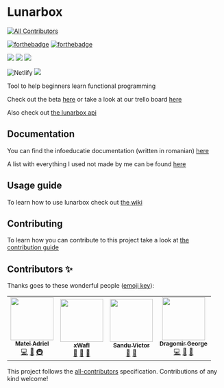 # Lunarbox

<!-- ALL-CONTRIBUTORS-BADGE:START - Do not remove or modify this section -->

[![All Contributors](https://img.shields.io/badge/all_contributors-4-orange.svg?style=for-the-badge)](#contributors)

<!-- ALL-CONTRIBUTORS-BADGE:END -->

[![forthebadge](https://forthebadge.com/images/badges/built-with-love.svg)](https://forthebadge.com) [![forthebadge](https://forthebadge.com/images/badges/powered-by-water.svg)](https://forthebadge.com)

![](https://img.shields.io/github/release-date/Mateiadrielrafael/lunarbox?label=Last%20release&style=for-the-badge) ![](https://img.shields.io/github/v/release/Mateiadrielrafael/lunarbox?style=for-the-badge) ![](https://img.shields.io/github/languages/top/Mateiadrielrafael/lunarbox?color=yellow&style=for-the-badge)

![Netlify](https://img.shields.io/netlify/f7ec074d-16b0-4592-a4d1-cb7712931df4?style=for-the-badge) ![](https://img.shields.io/github/workflow/status/Mateiadrielrafael/lunarbox/Test%20⛳/develop?style=for-the-badge)

Tool to help beginners learn functional programming

Check out the beta [here](https://lunarbox.netlify.app/) or take a look at our trello board [here](https://trello.com/b/iCgkCsQo/lunarbox)

Also check out [the lunarbox api](https://github.com/BlueGhostGH/lunarbox-api)

## Documentation

You can find the infoeducatie documentation (written in romanian) [here](./infoeducatie/documentatie.md)

A list with everything I used not made by me can be found [here](./infoeducatie/external.md)

## Usage guide

To learn how to use lunarbox check out [the wiki](https://github.com/Mateiadrielrafael/lunarbox/wiki)

## Contributing

To learn how you can contribute to this project take a look at [the contribution guide](./CONTRIBUTING.md)

## Contributors ✨

Thanks goes to these wonderful people ([emoji key](https://allcontributors.org/docs/en/emoji-key)):

<!-- ALL-CONTRIBUTORS-LIST:START - Do not remove or modify this section -->
<!-- prettier-ignore-start -->
<!-- markdownlint-disable -->
<table>
  <tr>
    <td align="center"><a href="https://github.com/Mateiadrielrafael"><img src="https://avatars0.githubusercontent.com/u/39400800?v=4" width="100px;" alt=""/><br /><sub><b>Matei Adriel</b></sub></a><br /><a href="https://github.com/Mateiadrielrafael/lunarbox/commits?author=Mateiadrielrafael" title="Code">💻</a> <a href="#design-Mateiadrielrafael" title="Design">🎨</a> <a href="#infra-Mateiadrielrafael" title="Infrastructure (Hosting, Build-Tools, etc)">🚇</a></td>
    <td align="center"><a href="http://xwafl.github.io/portfolio"><img src="https://avatars2.githubusercontent.com/u/35458851?v=4" width="100px;" alt=""/><br /><sub><b>xWafl</b></sub></a><br /><a href="#design-xWafl" title="Design">🎨</a> <a href="#ideas-xWafl" title="Ideas, Planning, & Feedback">🤔</a> <a href="https://github.com/Mateiadrielrafael/lunarbox/commits?author=xWafl" title="Documentation">📖</a></td>
    <td align="center"><a href="https://discordapp.com/users/270972671490129921"><img src="https://avatars0.githubusercontent.com/u/49570123?v=4" width="100px;" alt=""/><br /><sub><b>Sandu Victor</b></sub></a><br /><a href="#design-Vyctor661" title="Design">🎨</a> <a href="#ideas-Vyctor661" title="Ideas, Planning, & Feedback">🤔</a></td>
    <td align="center"><a href="https://github.com/BlueGhostGH"><img src="https://avatars0.githubusercontent.com/u/17652623?v=4" width="100px;" alt=""/><br /><sub><b>Dragomir George</b></sub></a><br /><a href="https://github.com/Mateiadrielrafael/lunarbox/commits?author=BlueGhostGH" title="Code">💻</a> <a href="https://github.com/Mateiadrielrafael/lunarbox/commits?author=BlueGhostGH" title="Documentation">📖</a> <a href="#tool-BlueGhostGH" title="Tools">🔧</a></td>
  </tr>
</table>

<!-- markdownlint-enable -->
<!-- prettier-ignore-end -->

<!-- ALL-CONTRIBUTORS-LIST:END -->

This project follows the [all-contributors](https://github.com/all-contributors/all-contributors) specification. Contributions of any kind welcome!
